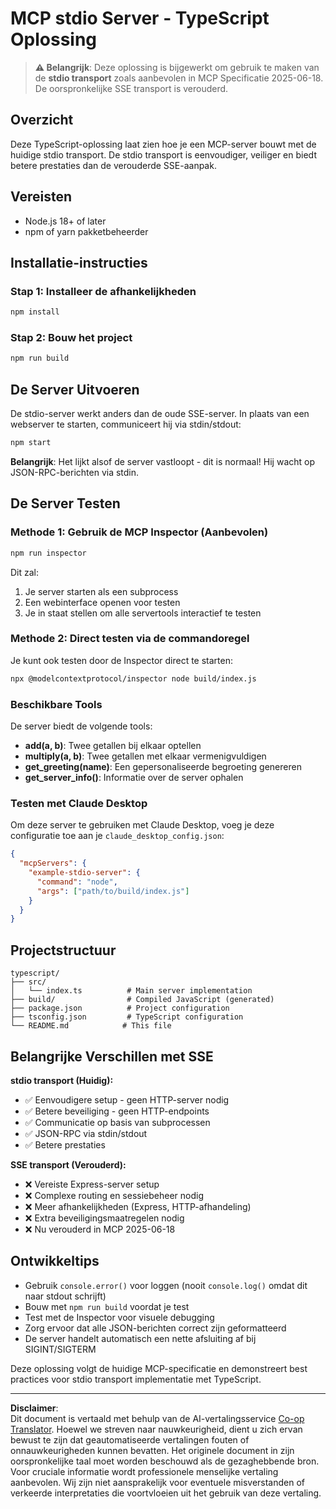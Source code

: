 <!--
CO_OP_TRANSLATOR_METADATA:
{
  "original_hash": "9d799c4a30a8383e0a74af9153262972",
  "translation_date": "2025-08-26T20:11:19+00:00",
  "source_file": "03-GettingStarted/05-stdio-server/solution/typescript/README.md",
  "language_code": "nl"
}
-->
# MCP stdio Server - TypeScript Oplossing

> **⚠️ Belangrijk**: Deze oplossing is bijgewerkt om gebruik te maken van de **stdio transport** zoals aanbevolen in MCP Specificatie 2025-06-18. De oorspronkelijke SSE transport is verouderd.

## Overzicht

Deze TypeScript-oplossing laat zien hoe je een MCP-server bouwt met de huidige stdio transport. De stdio transport is eenvoudiger, veiliger en biedt betere prestaties dan de verouderde SSE-aanpak.

## Vereisten

- Node.js 18+ of later
- npm of yarn pakketbeheerder

## Installatie-instructies

### Stap 1: Installeer de afhankelijkheden

```bash
npm install
```

### Stap 2: Bouw het project

```bash
npm run build
```

## De Server Uitvoeren

De stdio-server werkt anders dan de oude SSE-server. In plaats van een webserver te starten, communiceert hij via stdin/stdout:

```bash
npm start
```

**Belangrijk**: Het lijkt alsof de server vastloopt - dit is normaal! Hij wacht op JSON-RPC-berichten via stdin.

## De Server Testen

### Methode 1: Gebruik de MCP Inspector (Aanbevolen)

```bash
npm run inspector
```

Dit zal:
1. Je server starten als een subprocess
2. Een webinterface openen voor testen
3. Je in staat stellen om alle servertools interactief te testen

### Methode 2: Direct testen via de commandoregel

Je kunt ook testen door de Inspector direct te starten:

```bash
npx @modelcontextprotocol/inspector node build/index.js
```

### Beschikbare Tools

De server biedt de volgende tools:

- **add(a, b)**: Twee getallen bij elkaar optellen
- **multiply(a, b)**: Twee getallen met elkaar vermenigvuldigen  
- **get_greeting(name)**: Een gepersonaliseerde begroeting genereren
- **get_server_info()**: Informatie over de server ophalen

### Testen met Claude Desktop

Om deze server te gebruiken met Claude Desktop, voeg je deze configuratie toe aan je `claude_desktop_config.json`:

```json
{
  "mcpServers": {
    "example-stdio-server": {
      "command": "node",
      "args": ["path/to/build/index.js"]
    }
  }
}
```

## Projectstructuur

```
typescript/
├── src/
│   └── index.ts          # Main server implementation
├── build/                # Compiled JavaScript (generated)
├── package.json          # Project configuration
├── tsconfig.json         # TypeScript configuration
└── README.md            # This file
```

## Belangrijke Verschillen met SSE

**stdio transport (Huidig):**
- ✅ Eenvoudigere setup - geen HTTP-server nodig
- ✅ Betere beveiliging - geen HTTP-endpoints
- ✅ Communicatie op basis van subprocessen
- ✅ JSON-RPC via stdin/stdout
- ✅ Betere prestaties

**SSE transport (Verouderd):**
- ❌ Vereiste Express-server setup
- ❌ Complexe routing en sessiebeheer nodig
- ❌ Meer afhankelijkheden (Express, HTTP-afhandeling)
- ❌ Extra beveiligingsmaatregelen nodig
- ❌ Nu verouderd in MCP 2025-06-18

## Ontwikkeltips

- Gebruik `console.error()` voor loggen (nooit `console.log()` omdat dit naar stdout schrijft)
- Bouw met `npm run build` voordat je test
- Test met de Inspector voor visuele debugging
- Zorg ervoor dat alle JSON-berichten correct zijn geformatteerd
- De server handelt automatisch een nette afsluiting af bij SIGINT/SIGTERM

Deze oplossing volgt de huidige MCP-specificatie en demonstreert best practices voor stdio transport implementatie met TypeScript.

---

**Disclaimer**:  
Dit document is vertaald met behulp van de AI-vertalingsservice [Co-op Translator](https://github.com/Azure/co-op-translator). Hoewel we streven naar nauwkeurigheid, dient u zich ervan bewust te zijn dat geautomatiseerde vertalingen fouten of onnauwkeurigheden kunnen bevatten. Het originele document in zijn oorspronkelijke taal moet worden beschouwd als de gezaghebbende bron. Voor cruciale informatie wordt professionele menselijke vertaling aanbevolen. Wij zijn niet aansprakelijk voor eventuele misverstanden of verkeerde interpretaties die voortvloeien uit het gebruik van deze vertaling.